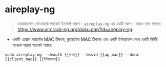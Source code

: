 # aireplay-ng

> ওয়ায়ারলেস নেটওয়ার্কে প্যাকেট ইনজেক্ট করুন।
> `aireplay-ng` এর একটি অংশ।
> আরও তথ্য পাবেন: <https://www.aircrack-ng.org/doku.php?id=aireplay-ng>.

- একটি এক্সেস পয়েন্টের MAC ঠিকানা, ক্লায়েন্টের MAC ঠিকানা এবং একটি ইন্টারফেস দেখে একটি নির্দিষ্ট সংখ্যক অপ্রাপ্ত প্যাকেট পাঠান:

`sudo aireplay-ng --deauth {{গণনা}} --bssid {{ap_mac}} --dmac {{client_mac}} {{ইন্টারফেস}}`
